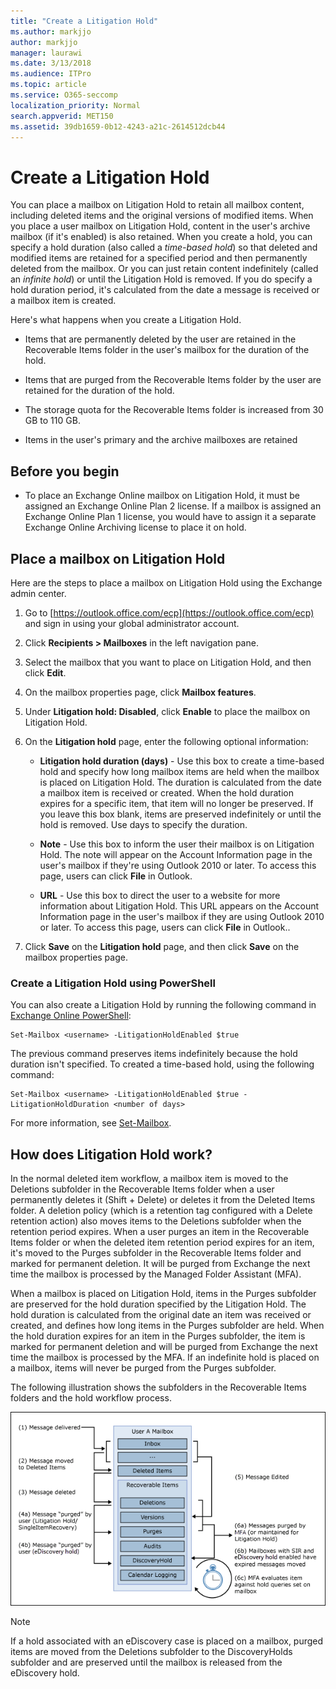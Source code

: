 ```yaml
---
title: "Create a Litigation Hold"
ms.author: markjjo
author: markjjo
manager: laurawi
ms.date: 3/13/2018
ms.audience: ITPro
ms.topic: article
ms.service: O365-seccomp
localization_priority: Normal
search.appverid: MET150
ms.assetid: 39db1659-0b12-4243-a21c-2614512dcb44
---
```


# Create a Litigation Hold

You can place a mailbox on Litigation Hold to retain all mailbox content, including deleted items and the original versions of modified items. When you place a user mailbox on Litigation Hold, content in the user's archive mailbox (if it's enabled) is also retained. When you create a hold, you can specify a hold duration (also called a *time-based hold*) so that deleted and modified items are retained for a specified period and then permanently deleted from the mailbox. Or you can just retain content indefinitely (called an *infinite hold*) or until the Litigation Hold is removed. If you do specify a hold duration period, it's calculated from the date a message is received or a mailbox item is created. 
  
Here's what happens when you create a Litigation Hold.
  
- Items that are permanently deleted by the user are retained in the Recoverable Items folder in the user's mailbox for the duration of the hold.
    
- Items that are purged from the Recoverable Items folder by the user are retained for the duration of the hold.
    
- The storage quota for the Recoverable Items folder is increased from 30 GB to 110 GB.
    
- Items in the user's primary and the archive mailboxes are retained
    
## Before you begin

- To place an Exchange Online mailbox on Litigation Hold, it must be assigned an Exchange Online Plan 2 license. If a mailbox is assigned an Exchange Online Plan 1 license, you would have to assign it a separate Exchange Online Archiving license to place it on hold.
    

## Place a mailbox on Litigation Hold

Here are the steps to place a mailbox on Litigation Hold using the Exchange admin center.

1. Go to [https://outlook.office.com/ecp](https://outlook.office.com/ecp) and sign in using your global administrator account.

2. Click **Recipients > Mailboxes** in the left navigation pane.

3. Select the mailbox that you want to place on Litigation Hold, and then click **Edit**.

4. On the mailbox properties page, click **Mailbox features**.
    
5. Under **Litigation hold: Disabled**, click **Enable** to place the mailbox on Litigation Hold.
    
6. On the **Litigation hold** page, enter the following optional information: 
    
    - **Litigation hold duration (days)** - Use this box to create a time-based hold and specify how long mailbox items are held when the mailbox is placed on Litigation Hold. The duration is calculated from the date a mailbox item is received or created. When the hold duration expires for a specific item, that item will no longer be preserved. If you leave this box blank, items are preserved indefinitely or until the hold is removed. Use days to specify the duration.
    
    - **Note** - Use this box to inform the user their mailbox is on Litigation Hold. The note will appear on the Account Information page in the user's mailbox if they're using Outlook 2010 or later. To access this page, users can click **File** in Outlook.
    
    - **URL** - Use this box to direct the user to a website for more information about Litigation Hold. This URL appears on the Account Information page in the user's mailbox if they are using Outlook 2010 or later. To access this page, users can click **File** in Outlook..

7. Click **Save** on the **Litigation hold** page, and then click **Save** on the mailbox properties page.

### Create a Litigation Hold using PowerShell

You can also create a Litigation Hold by running the following command in [Exchange Online PowerShell](https://docs.microsoft.com/powershell/exchange/exchange-online/connect-to-exchange-online-powershell/connect-to-exchange-online-powershell):

```
Set-Mailbox <username> -LitigationHoldEnabled $true
```

The previous command preserves items indefinitely because the hold duration isn't specified. To created a time-based hold, using the following command:

```
Set-Mailbox <username> -LitigationHoldEnabled $true -LitigationHoldDuration <number of days>
```

For more information, see [Set-Mailbox](https://docs.microsoft.com/en-us/powershell/module/exchange/mailboxes/set-mailbox).

## How does Litigation Hold work?

In the normal deleted item workflow, a mailbox item is moved to the Deletions subfolder in the Recoverable Items folder when a user permanently deletes it (Shift + Delete) or deletes it from the Deleted Items folder. A deletion policy (which is a retention tag configured with a Delete retention action) also moves items to the Deletions subfolder when the retention period expires. When a user purges an item in the Recoverable Items folder or when the deleted item retention period expires for an item, it's moved to the Purges subfolder in the Recoverable Items folder and marked for permanent deletion. It will be purged from Exchange the next time the mailbox is processed by the Managed Folder Assistant (MFA).

When a mailbox is placed on Litigation Hold, items in the Purges subfolder are preserved for the hold duration specified by the Litigation Hold. The hold duration is calculated from the original date an item was received or created, and defines how long items in the Purges subfolder are held. When the hold duration expires for an item in the Purges subfolder, the item is marked for permanent deletion and will be purged from Exchange the next time the mailbox is processed by the MFA. If an indefinite hold is placed on a mailbox, items will never be purged from the Purges subfolder.

The following illustration shows the subfolders in the Recoverable Items folders and the hold workflow process.

![Litigation Hold life cycle](media/LitigationHoldLifeCycle.png)

> [!NOTE]
> If a hold associated with an eDiscovery case is placed on a mailbox, purged items are moved from the Deletions subfolder to the DiscoveryHolds subfolder and are preserved until the mailbox is released from the eDiscovery hold.
  